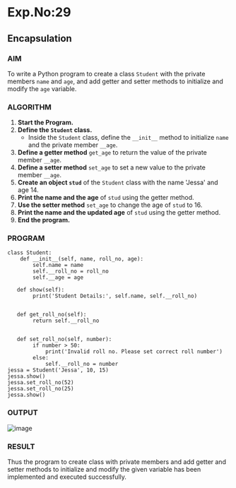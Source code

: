 # Exp.No:29  
## Encapsulation

### AIM  
To write a Python program to create a class `Student` with the private members `name` and `age`, and add getter and setter methods to initialize and modify the `age` variable.

### ALGORITHM

1. **Start the Program.**
2. **Define the `Student` class.**
   - Inside the `Student` class, define the `__init__` method to initialize `name` and the private member `__age`.
3. **Define a getter method** `get_age` to return the value of the private member `__age`.
4. **Define a setter method** `set_age` to set a new value to the private member `__age`.
5. **Create an object `stud`** of the `Student` class with the name 'Jessa' and age 14.
6. **Print the name and the age** of `stud` using the getter method.
7. **Use the setter method** `set_age` to change the age of `stud` to 16.
8. **Print the name and the updated age** of `stud` using the getter method.
9. **End the program.**

### PROGRAM

```
class Student:
    def __init__(self, name, roll_no, age):
        self.name = name
        self.__roll_no = roll_no
        self.__age = age

   def show(self):
        print('Student Details:', self.name, self.__roll_no)

   
   def get_roll_no(self):
        return self.__roll_no


   def set_roll_no(self, number):
        if number > 50:
            print('Invalid roll no. Please set correct roll number')
        else:
            self.__roll_no = number
jessa = Student('Jessa', 10, 15)
jessa.show()
jessa.set_roll_no(52)
jessa.set_roll_no(25)
jessa.show()
```

### OUTPUT
![image](https://github.com/user-attachments/assets/b5125699-b8cd-46d6-ad12-3d23b982508a)

### RESULT

Thus the program to create class with private members and add getter and setter methods to initialize and modify the given variable has been implemented and executed successfully.
